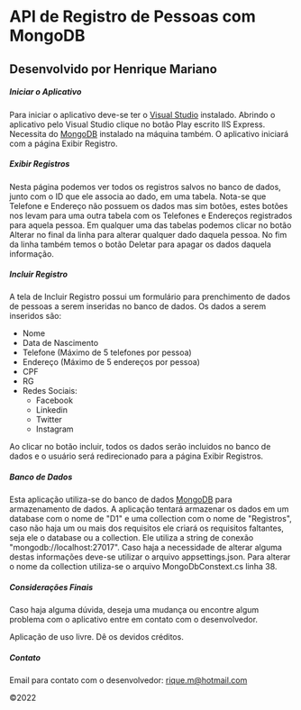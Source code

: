# API de Registro de Pessoas com MongoDB
## Desenvolvido por Henrique Mariano

##### Iniciar o Aplicativo
Para iniciar o aplicativo deve-se ter o [Visual Studio](https://visualstudio.microsoft.com/pt-br/) instalado. Abrindo o aplicativo pelo Visual Studio clique no botão Play escrito IIS Express. Necessita do [MongoDB](https://www.mongodb.com/) instalado na máquina também. O aplicativo iniciará com a página Exibir Registro.

##### Exibir Registros
Nesta página podemos ver todos os registros salvos no banco de dados, junto com o ID que ele associa ao dado, em uma tabela. Nota-se que Telefone e Endereço não possuem os dados mas sim botões, estes botões nos levam para uma outra tabela com os Telefones e Endereços registrados para aquela pessoa. Em qualquer uma das tabelas podemos clicar no botão Alterar no final da linha para alterar qualquer dado daquela pessoa. No fim da linha também temos o botão Deletar para apagar os dados daquela informação.

##### Incluir Registro
A tela de Incluir Registro possui um formulário para prenchimento de dados de pessoas a serem inseridas no banco de dados. Os dados a serem inseridos são:
- Nome
- Data de Nascimento
- Telefone (Máximo de 5 telefones por pessoa)
- Endereço (Máximo de 5 endereços por pessoa)
- CPF
- RG
- Redes Sociais:
     - Facebook
     - Linkedin
     - Twitter
     - Instagram

Ao clicar no botão incluir, todos os dados serão incluidos no banco de dados e o usuário será redirecionado para a página Exibir Registros.

##### Banco de Dados
Esta aplicação utiliza-se do banco de dados [MongoDB](https://www.mongodb.com/) para armazenamento de dados. A aplicação tentará armazenar os dados em um database com o nome de "D1" e uma collection com o nome de "Registros", caso não haja um ou mais dos requisitos ele criará os requisitos faltantes, seja ele o database ou a collection. 
Ele utiliza a string de conexão "mongodb://localhost:27017". Caso haja a necessidade de alterar alguma destas informações deve-se utilizar o arquivo appsettings.json. Para alterar o nome da collection utiliza-se o arquivo MongoDbConstext.cs linha 38.

##### Considerações Finais
Caso haja alguma dúvida, deseja uma mudança ou encontre algum problema com o aplicativo entre em contato com o desenvolvedor.

Aplicação de uso livre. Dê os devidos créditos.

##### Contato
Email para contato com o desenvolvedor: rique.m@hotmail.com

©2022
